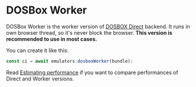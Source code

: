 # DOSBox Worker

DOSBox Worker is the worker version of [DOSBOX Direct](dosbox-direct.md) backend. It runs in own browser thread, so it's never 
block the browser. **This version is recommended to use in most cases.**

You can create it like this:
```Javascript
const ci = await emulators.dosboxWorker(bundle);
```

Read [Estimating performance](estimating-performance.md) if you want to compare performances of Direct and Worker versions.

